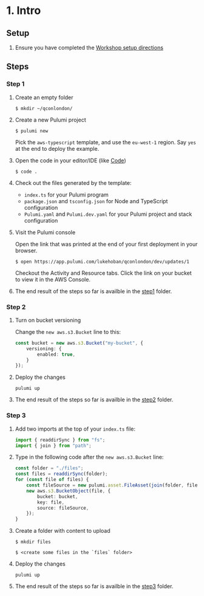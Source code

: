 # 1. Intro

## Setup

1. Ensure you have completed the [Workshop setup directions](../README.md)

## Steps

### Step 1

1. Create an empty folder 

    ```
    $ mkdir ~/qconlondon/
    ```

1. Create a new Pulumi project

    ```
    $ pulumi new
    ```

    Pick the `aws-typescript` template, and use the `eu-west-1` region.  Say `yes` at the end to deploy the example.

1. Open the code in your editor/IDE (like [Code](https://code.visualstudio.com/download))

    ```
    $ code .
    ```

1. Check out the files generated by the template:

    * `index.ts` for your Pulumi program
    * `package.json` and `tsconfig.json` for Node and TypeScript configuration
    * `Pulumi.yaml` and `Pulumi.dev.yaml` for your Pulumi project and stack configuration

1. Visit the Pulumi console

    Open the link that was printed at the end of your first deployment in your browser.

    ```
    $ open https://app.pulumi.com/lukehoban/qconlondon/dev/updates/1
    ```

    Checkout the Activity and Resource tabs.  Click the link on your bucket to view it in the AWS Console.

1. The end result of the steps so far is availble in the [step1](./step1) folder.

### Step 2


1. Turn on bucket versioning

    Change the `new aws.s3.Bucket` line to this:

    ```typescript
    const bucket = new aws.s3.Bucket("my-bucket", {
        versioning: {
            enabled: true,
        }
    });
    ```

1. Deploy the changes

    ```
    pulumi up
    ```

1. The end result of the steps so far is availble in the [step2](./step2) folder.

### Step 3

1. Add two imports at the top of your `index.ts` file:

    ```typescript
    import { readdirSync } from "fs";
    import { join } from "path";
    ```

1. Type in the following code after the `new aws.s3.Bucket` line:

    ```typescript
    const folder = "./files";
    const files = readdirSync(folder);
    for (const file of files) {
        const fileSource = new pulumi.asset.FileAsset(join(folder, file));
        new aws.s3.BucketObject(file, {
            bucket: bucket,
            key: file,
            source: fileSource,
        });
    }
    ```

1. Create a folder with content to upload

    ```
    $ mkdir files
    
    $ <create some files in the `files` folder>
    ```

1. Deploy the changes

    ```
    pulumi up
    ```

1. The end result of the steps so far is availble in the [step3](./step3) folder.